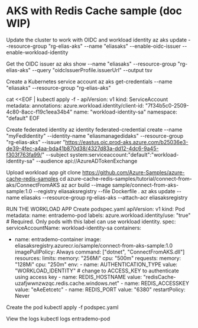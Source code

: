 # AKS with Redis Cache sample (doc WIP)
Update the cluster to work with OIDC and workload identity
az aks update --resource-group "rg-elias-aks" --name "eliasaks" --enable-oidc-issuer --enable-workload-identity

Get the OIDC issuer
az aks show --name "eliasaks" --resource-group "rg-elias-aks" --query "oidcIssuerProfile.issuerUrl" --output tsv

Create a Kubernetes service account
az aks get-credentials --name "eliasaks" --resource-group "rg-elias-aks"

cat <<EOF | kubectl apply -f -
apiVersion: v1
kind: ServiceAccount
metadata:
  annotations:
    azure.workload.identity/client-id: "7f34b5c0-2509-4c80-8acc-f19c1eea34b4"
  name: "workload-identity-sa"
  namespace: "default"
EOF

Create federated identity
az identity federated-credential create --name "myFedIdentity" --identity-name "eliasmanagedidaks" --resource-group "rg-elias-aks" --issuer "https://eastus.oic.prod-aks.azure.com/b25036e3-de39-4fec-a4aa-bda41b870d38/4327d83a-dd12-4dc6-9a45-f303f763fa99/" --subject system:serviceaccount:"default":"workload-identity-sa" --audience api://AzureADTokenExchange

Upload workload app
git clone https://github.com/Azure-Samples/azure-cache-redis-samples
cd azure-cache-redis-samples/tutorial/connect-from-aks/ConnectFromAKS
az acr build --image sample/connect-from-aks-sample:1.0 --registry eliasaksregistry --file Dockerfile .
az aks update --name eliasaks --resource-group rg-elias-aks --attach-acr eliasaksregistry

RUN THE WORKLOAD APP
Create podspec.yaml
apiVersion: v1
kind: Pod
metadata:
  name: entrademo-pod
  labels:
    azure.workload.identity/use: "true"  # Required. Only pods with this label can use workload identity.
spec:
  serviceAccountName: workload-identity-sa
  containers:
  - name: entrademo-container
    image: eliasaksregistry.azurecr.io/sample/connect-from-aks-sample:1.0
    imagePullPolicy: Always
    command: ["dotnet", "ConnectFromAKS.dll"] 
    resources:
      limits:
        memory: "256Mi"
        cpu: "500m"
      requests:
        memory: "128Mi"
        cpu: "250m"
    env:
         - name: AUTHENTICATION_TYPE
           value: "WORKLOAD_IDENTITY" # change to ACCESS_KEY to authenticate using access key
         - name: REDIS_HOSTNAME
           value: "redisCache-uzafjwwnzwzqc.redis.cache.windows.net"
         - name: REDIS_ACCESSKEY
           value: "eAeEetcetc" 
         - name: REDIS_PORT
           value: "6380"
  restartPolicy: Never

Create the pod
kubectl apply -f podspec.yaml

View the logs
kubectl logs entrademo-pod


